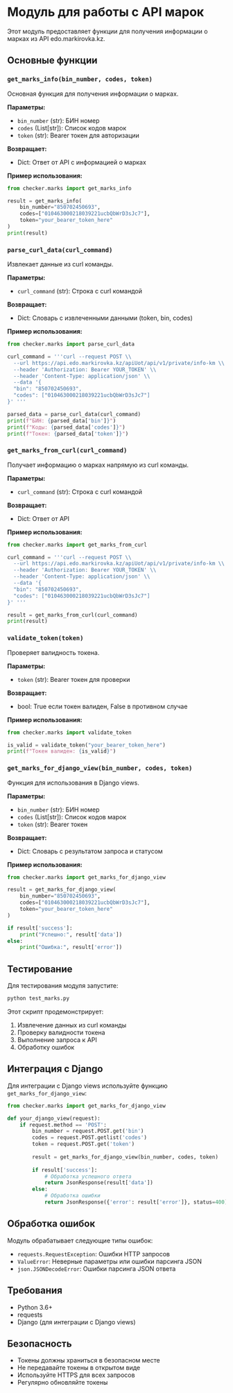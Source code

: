 # Модуль для работы с API марок

Этот модуль предоставляет функции для получения информации о марках из API edo.markirovka.kz.

## Основные функции

### `get_marks_info(bin_number, codes, token)`
Основная функция для получения информации о марках.

**Параметры:**
- `bin_number` (str): БИН номер
- `codes` (List[str]): Список кодов марок
- `token` (str): Bearer токен для авторизации

**Возвращает:**
- Dict: Ответ от API с информацией о марках

**Пример использования:**
```python
from checker.marks import get_marks_info

result = get_marks_info(
    bin_number="850702450693",
    codes=["010463000218039221ucbQbWrD3sJc7"],
    token="your_bearer_token_here"
)
print(result)
```

### `parse_curl_data(curl_command)`
Извлекает данные из curl команды.

**Параметры:**
- `curl_command` (str): Строка с curl командой

**Возвращает:**
- Dict: Словарь с извлеченными данными (token, bin, codes)

**Пример использования:**
```python
from checker.marks import parse_curl_data

curl_command = '''curl --request POST \\
  --url https://api.edo.markirovka.kz/apiUot/api/v1/private/info-km \\
  --header 'Authorization: Bearer YOUR_TOKEN' \\
  --header 'Content-Type: application/json' \\
  --data '{
  "bin": "850702450693",
  "codes": ["010463000218039221ucbQbWrD3sJc7"]
}' '''

parsed_data = parse_curl_data(curl_command)
print(f"БИН: {parsed_data['bin']}")
print(f"Коды: {parsed_data['codes']}")
print(f"Токен: {parsed_data['token']}")
```

### `get_marks_from_curl(curl_command)`
Получает информацию о марках напрямую из curl команды.

**Параметры:**
- `curl_command` (str): Строка с curl командой

**Возвращает:**
- Dict: Ответ от API

**Пример использования:**
```python
from checker.marks import get_marks_from_curl

curl_command = '''curl --request POST \\
  --url https://api.edo.markirovka.kz/apiUot/api/v1/private/info-km \\
  --header 'Authorization: Bearer YOUR_TOKEN' \\
  --header 'Content-Type: application/json' \\
  --data '{
  "bin": "850702450693",
  "codes": ["010463000218039221ucbQbWrD3sJc7"]
}' '''

result = get_marks_from_curl(curl_command)
print(result)
```

### `validate_token(token)`
Проверяет валидность токена.

**Параметры:**
- `token` (str): Bearer токен для проверки

**Возвращает:**
- bool: True если токен валиден, False в противном случае

**Пример использования:**
```python
from checker.marks import validate_token

is_valid = validate_token("your_bearer_token_here")
print(f"Токен валиден: {is_valid}")
```

### `get_marks_for_django_view(bin_number, codes, token)`
Функция для использования в Django views.

**Параметры:**
- `bin_number` (str): БИН номер
- `codes` (List[str]): Список кодов марок
- `token` (str): Bearer токен

**Возвращает:**
- Dict: Словарь с результатом запроса и статусом

**Пример использования:**
```python
from checker.marks import get_marks_for_django_view

result = get_marks_for_django_view(
    bin_number="850702450693",
    codes=["010463000218039221ucbQbWrD3sJc7"],
    token="your_bearer_token_here"
)

if result['success']:
    print("Успешно:", result['data'])
else:
    print("Ошибка:", result['error'])
```

## Тестирование

Для тестирования модуля запустите:

```bash
python test_marks.py
```

Этот скрипт продемонстрирует:
1. Извлечение данных из curl команды
2. Проверку валидности токена
3. Выполнение запроса к API
4. Обработку ошибок

## Интеграция с Django

Для интеграции с Django views используйте функцию `get_marks_for_django_view`:

```python
from checker.marks import get_marks_for_django_view

def your_django_view(request):
    if request.method == 'POST':
        bin_number = request.POST.get('bin')
        codes = request.POST.getlist('codes')
        token = request.POST.get('token')
        
        result = get_marks_for_django_view(bin_number, codes, token)
        
        if result['success']:
            # Обработка успешного ответа
            return JsonResponse(result['data'])
        else:
            # Обработка ошибки
            return JsonResponse({'error': result['error']}, status=400)
```

## Обработка ошибок

Модуль обрабатывает следующие типы ошибок:
- `requests.RequestException`: Ошибки HTTP запросов
- `ValueError`: Неверные параметры или ошибки парсинга JSON
- `json.JSONDecodeError`: Ошибки парсинга JSON ответа

## Требования

- Python 3.6+
- requests
- Django (для интеграции с Django views)

## Безопасность

- Токены должны храниться в безопасном месте
- Не передавайте токены в открытом виде
- Используйте HTTPS для всех запросов
- Регулярно обновляйте токены 